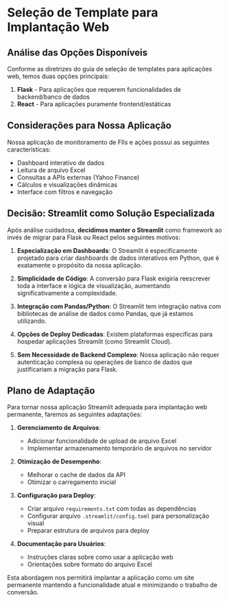 # Seleção de Template para Implantação Web

## Análise das Opções Disponíveis

Conforme as diretrizes do guia de seleção de templates para aplicações web, temos duas opções principais:

1. **Flask** - Para aplicações que requerem funcionalidades de backend/banco de dados
2. **React** - Para aplicações puramente frontend/estáticas

## Considerações para Nossa Aplicação

Nossa aplicação de monitoramento de FIIs e ações possui as seguintes características:

- Dashboard interativo de dados
- Leitura de arquivo Excel
- Consultas a APIs externas (Yahoo Finance)
- Cálculos e visualizações dinâmicas
- Interface com filtros e navegação

## Decisão: Streamlit como Solução Especializada

Após análise cuidadosa, **decidimos manter o Streamlit** como framework ao invés de migrar para Flask ou React pelos seguintes motivos:

1. **Especialização em Dashboards**: O Streamlit é especificamente projetado para criar dashboards de dados interativos em Python, que é exatamente o propósito da nossa aplicação.

2. **Simplicidade de Código**: A conversão para Flask exigiria reescrever toda a interface e lógica de visualização, aumentando significativamente a complexidade.

3. **Integração com Pandas/Python**: O Streamlit tem integração nativa com bibliotecas de análise de dados como Pandas, que já estamos utilizando.

4. **Opções de Deploy Dedicadas**: Existem plataformas específicas para hospedar aplicações Streamlit (como Streamlit Cloud).

5. **Sem Necessidade de Backend Complexo**: Nossa aplicação não requer autenticação complexa ou operações de banco de dados que justificariam a migração para Flask.

## Plano de Adaptação

Para tornar nossa aplicação Streamlit adequada para implantação web permanente, faremos as seguintes adaptações:

1. **Gerenciamento de Arquivos**:
   - Adicionar funcionalidade de upload de arquivo Excel
   - Implementar armazenamento temporário de arquivos no servidor

2. **Otimização de Desempenho**:
   - Melhorar o cache de dados da API
   - Otimizar o carregamento inicial

3. **Configuração para Deploy**:
   - Criar arquivo `requirements.txt` com todas as dependências
   - Configurar arquivo `.streamlit/config.toml` para personalização visual
   - Preparar estrutura de arquivos para deploy

4. **Documentação para Usuários**:
   - Instruções claras sobre como usar a aplicação web
   - Orientações sobre formato do arquivo Excel

Esta abordagem nos permitirá implantar a aplicação como um site permanente mantendo a funcionalidade atual e minimizando o trabalho de conversão.
